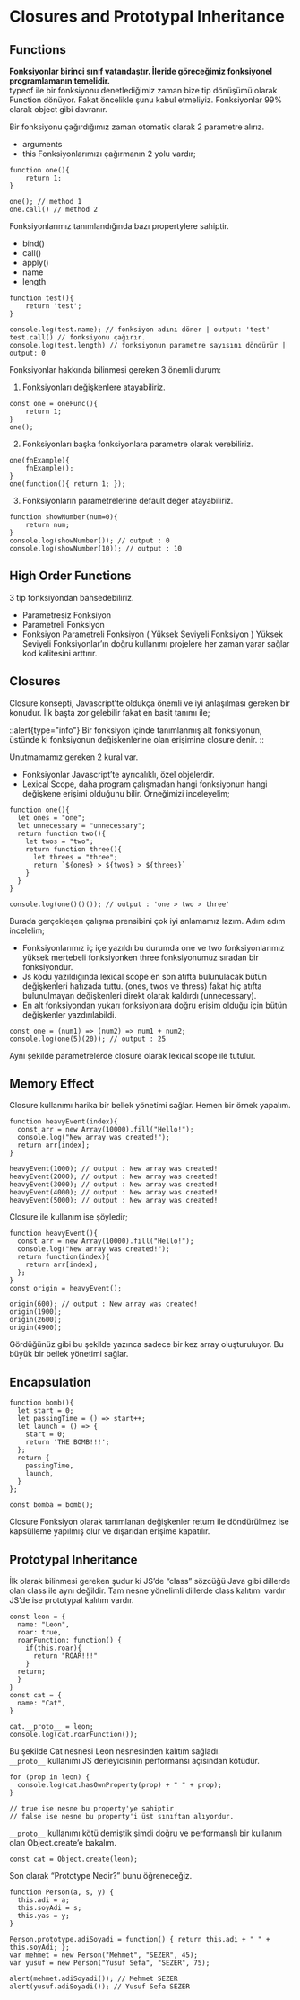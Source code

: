 # Closures and Prototypal Inheritance

## Functions

**Fonksiyonlar birinci sınıf vatandaştır. İleride göreceğimiz fonksiyonel
programlamanın temelidir.**
<br />
typeof ile bir fonksiyonu denetlediğimiz zaman bize tip dönüşümü olarak Function
dönüyor. Fakat öncelikle şunu kabul etmeliyiz. Fonksiyonlar 99% olarak object gibi
davranır.
<br />

Bir fonksiyonu çağırdığımız zaman otomatik olarak 2 parametre alırız.

- arguments
- this
  Fonksiyonlarımızı çağırmanın 2 yolu vardır;

```
function one(){
    return 1;
}

one(); // method 1
one.call() // method 2
```

Fonksiyonlarımız tanımlandığında bazı propertylere sahiptir.

- bind()
- call()
- apply()
- name
- length

```
function test(){
    return 'test';
}

console.log(test.name); // fonksiyon adını döner | output: 'test'
test.call() // fonksiyonu çağırır.
console.log(test.length) // fonksiyonun parametre sayısını döndürür | output: 0
```

Fonksiyonlar hakkında bilinmesi gereken 3 önemli durum:
<br />

1) Fonksiyonları değişkenlere atayabiliriz.

```
const one = oneFunc(){
    return 1;
}
one();
```

2) Fonksiyonları başka fonksiyonlara parametre olarak verebiliriz.

```
one(fnExample){
    fnExample();
}
one(function(){ return 1; });
```

3) Fonksiyonların parametrelerine default değer atayabiliriz.

```
function showNumber(num=0){
    return num;
}
console.log(showNumber()); // output : 0
console.log(showNumber(10)); // output : 10
```

## High Order Functions

3 tip fonksiyondan bahsedebiliriz.

- Parametresiz Fonksiyon
- Parametreli Fonksiyon
- Fonksiyon Parametreli Fonksiyon ( Yüksek Seviyeli Fonksiyon )
  Yüksek Seviyeli Fonksiyonlar’ın doğru kullanımı projelere her zaman yarar sağlar kod kalitesini arttırır.

## Closures

Closure konsepti, Javascript’te oldukça önemli ve iyi anlaşılması gereken bir konudur.
İlk başta zor gelebilir fakat en basit tanımı ile;

::alert{type="info"}
Bir fonksiyon içinde tanımlanmış alt fonksiyonun, üstünde ki
fonksiyonun değişkenlerine olan erişimine closure denir.
::

Unutmamamız gereken 2 kural var.
- Fonksiyonlar Javascript’te ayrıcalıklı, özel objelerdir.
- Lexical Scope, daha program çalışmadan hangi fonksiyonun hangi değişkene erişimi olduğunu bilir.
Örneğimizi inceleyelim;
```
function one(){
  let ones = "one";
  let unnecessary = "unnecessary";
  return function two(){
    let twos = "two";
    return function three(){
      let threes = "three";
      return `${ones} > ${twos} > ${threes}`
    }
  }
}

console.log(one()()()); // output : 'one > two > three'
```
Burada gerçekleşen çalışma prensibini çok iyi anlamamız lazım. Adım adım incelelim;
- Fonksiyonlarımız iç içe yazıldı bu durumda one ve two fonksiyonlarımız yüksek
mertebeli fonksiyonken three fonksiyonumuz sıradan bir fonksiyondur.
- Js kodu yazıldığında lexical scope en son atıfta bulunulacak bütün değişkenleri
hafızada tuttu. (ones, twos ve thress) fakat hiç atıfta bulunulmayan değişkenleri direkt olarak kaldırdı (unnecessary).
- En alt fonksiyondan yukarı fonksiyonlara doğru erişim olduğu için bütün değişkenler
yazdırılabildi.

```
const one = (num1) => (num2) => num1 + num2;
console.log(one(5)(20)); // output : 25
```
Aynı şekilde parametrelerde closure olarak lexical scope ile tutulur.

## Memory Effect
Closure kullanımı harika bir bellek yönetimi sağlar. Hemen bir örnek yapalım.
```
function heavyEvent(index){
  const arr = new Array(10000).fill("Hello!");
  console.log("New array was created!");
  return arr[index];
}

heavyEvent(1000); // output : New array was created!
heavyEvent(2000); // output : New array was created!
heavyEvent(3000); // output : New array was created!
heavyEvent(4000); // output : New array was created!
heavyEvent(5000); // output : New array was created!
```
Closure ile kullanım ise şöyledir;
```
function heavyEvent(){
  const arr = new Array(10000).fill("Hello!");
  console.log("New array was created!");
  return function(index){
    return arr[index];
  };
}
const origin = heavyEvent();

origin(600); // output : New array was created!
origin(1900);
origin(2600);
origin(4900);
```
Gördüğünüz gibi bu şekilde yazınca sadece bir kez array oluşturuluyor. Bu büyük bir
bellek yönetimi sağlar.

## Encapsulation
```
function bomb(){
  let start = 0;
  let passingTime = () => start++;
  let launch = () => {
    start = 0;
    return 'THE BOMB!!!';
  };
  return {
    passingTime,
    launch,
  }
};

const bomba = bomb();
```
Closure Fonksiyon olarak tanımlanan değişkenler return ile döndürülmez ise
kapsülleme yapılmış olur ve dışarıdan erişime kapatılır.

## Prototypal Inheritance
İlk olarak bilinmesi gereken şudur ki JS’de “class” sözcüğü Java gibi dillerde olan class
ile aynı değildir. Tam nesne yönelimli dillerde class kalıtımı vardır JS’de ise prototypal
kalıtım vardır.
```
const leon = {
  name: "Leon",
  roar: true,
  roarFunction: function() {
    if(this.roar){
      return "ROAR!!!"
    }
  return;
  }
}
const cat = {
  name: "Cat",
}

cat.__proto__ = leon;
console.log(cat.roarFunction());
```
Bu şekilde Cat nesnesi Leon nesnesinden kalıtım sağladı.
<br />
```__proto__``` kullanımı JS derleyicisinin performansı açısından kötüdür.
```
for (prop in leon) {
  console.log(cat.hasOwnProperty(prop) + " " + prop);
}

// true ise nesne bu property'ye sahiptir
// false ise nesne bu property'i üst sınıftan alıyordur.
```
```__proto__``` kullanımı kötü demiştik şimdi doğru ve performanslı bir kullanım olan
Object.create’e bakalım.

```
const cat = Object.create(leon);
```
Son olarak “Prototype Nedir?” bunu öğreneceğiz.
```
function Person(a, s, y) {
  this.adi = a;
  this.soyAdi = s;
  this.yas = y;
}

Person.prototype.adiSoyadi = function() { return this.adi + " " + this.soyAdi; };
var mehmet = new Person("Mehmet", "SEZER", 45);
var yusuf = new Person("Yusuf Sefa", "SEZER", 75);

alert(mehmet.adiSoyadi()); // Mehmet SEZER
alert(yusuf.adiSoyadi()); // Yusuf Sefa SEZER
```